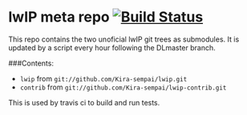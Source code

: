 # lwIP meta repo [![Build Status](https://travis-ci.org/Kira-sempai/lwip-merged.svg?branch=master)](https://travis-ci.org/Kira-sempai/lwip-merged)

This repo contains the two unoficial lwIP git trees as submodules.
It is updated by a script every hour following the DLmaster branch.

###Contents:
- `lwip`    from `git://github.com/Kira-sempai/lwip.git`
- `contrib` from `git://github.com/Kira-sempai/lwip-contrib.git`

This is used by travis ci to build and run tests.
